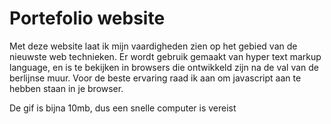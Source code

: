 # Portefolio website
Met deze website laat ik mijn vaardigheden zien op het gebied van de nieuwste web technieken.
Er wordt gebruik gemaakt van hyper text markup language, en is te bekijken in browsers die ontwikkeld zijn na de val van de berlijnse muur.
Voor de beste ervaring raad ik aan om javascript aan te hebben staan in je browser.

De gif is bijna 10mb, dus een snelle computer is vereist
